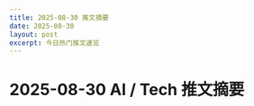 ```yaml
---
title: 2025-08-30 推文摘要
date: 2025-08-30
layout: post
excerpt: 今日热门推文速览
---
```


# 2025-08-30 AI / Tech 推文摘要

